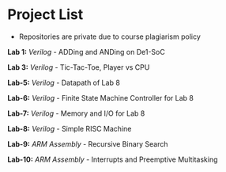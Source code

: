 # Project List
* Repositories are private due to course plagiarism policy

**Lab 1:** *Verilog* - ADDing and ANDing on De1-SoC

**Lab 3:** *Verilog* - Tic-Tac-Toe, Player vs CPU

**Lab-5:** *Verilog* - Datapath of Lab 8

**Lab-6:** *Verilog* - Finite State Machine Controller for Lab 8

**Lab-7:** *Verilog* - Memory and I/O for Lab 8

**Lab-8:** *Verilog* - Simple RISC Machine

**Lab-9:** *ARM Assembly* - Recursive Binary Search

**Lab-10:** *ARM Assembly* - Interrupts and Preemptive Multitasking

